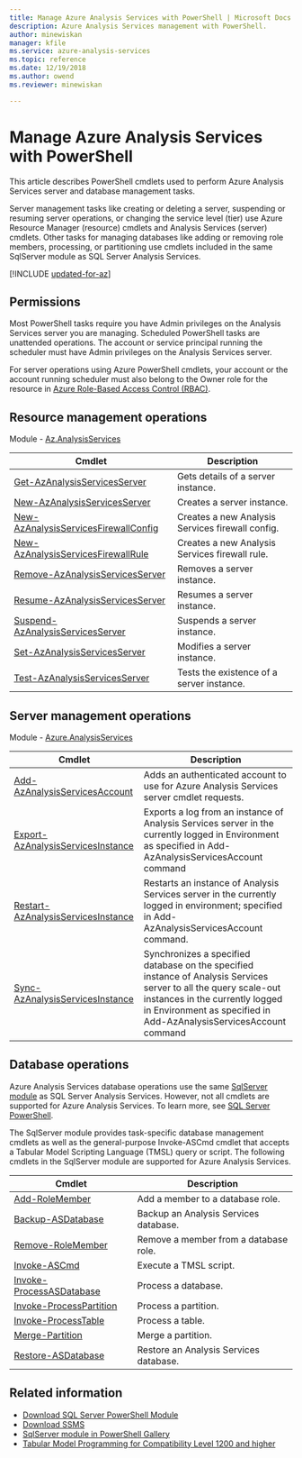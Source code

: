 ```yaml
---
title: Manage Azure Analysis Services with PowerShell | Microsoft Docs
description: Azure Analysis Services management with PowerShell.
author: minewiskan
manager: kfile
ms.service: azure-analysis-services
ms.topic: reference
ms.date: 12/19/2018
ms.author: owend
ms.reviewer: minewiskan

---
```


# Manage Azure Analysis Services with PowerShell

This article describes PowerShell cmdlets used to perform Azure Analysis Services server and database management tasks. 

Server management tasks like creating or deleting a server, suspending or resuming server operations, or changing the service level (tier) use Azure Resource Manager (resource) cmdlets and Analysis Services (server) cmdlets. Other tasks for managing databases like adding or removing role members, processing, or partitioning use cmdlets included in the same SqlServer module as SQL Server Analysis Services.

[!INCLUDE [updated-for-az](../../includes/updated-for-az.md)]

## Permissions

Most PowerShell tasks require you have Admin privileges on the Analysis Services server you are managing. Scheduled PowerShell tasks are unattended operations. The account or service principal running the scheduler must have Admin privileges on the Analysis Services server. 

For server operations using Azure PowerShell cmdlets, your account or the account running scheduler must also belong to the Owner role for the resource in [Azure Role-Based Access Control (RBAC)](../role-based-access-control/overview.md). 

## Resource management operations 

Module - [Az.AnalysisServices](/powershell/module/az.analysisservices)

|Cmdlet|Description| 
|------------|-----------------| 
|[Get-AzAnalysisServicesServer](/powershell/module/az.analysisservices/get-azanalysisservicesserver)|Gets details of a server instance.|  
|[New-AzAnalysisServicesServer](/powershell/module/az.analysisservices/new-azanalysisservicesserver)|Creates a server instance.|   
|[New-AzAnalysisServicesFirewallConfig](/powershell/module/az.analysisservices/new-azanalysisservicesfirewallconfig)|Creates a new Analysis Services firewall config.|   
|[New-AzAnalysisServicesFirewallRule](/powershell/module/az.analysisservices/new-azanalysisservicesfirewallrule)|Creates a new Analysis Services firewall rule.|   
|[Remove-AzAnalysisServicesServer](/powershell/module/az.analysisservices/remove-azanalysisservicesserver)|Removes a server instance.|  
|[Resume-AzAnalysisServicesServer](/powershell/module/az.analysisservices/resume-azanalysisservicesserver)|Resumes a server instance.|  
|[Suspend-AzAnalysisServicesServer](/powershell/module/az.analysisservices/suspend-azanalysisservicesserver)|Suspends a server instance.| 
|[Set-AzAnalysisServicesServer](/powershell/module/az.analysisservices/set-azanalysisservicesserver)|Modifies a server instance.|   
|[Test-AzAnalysisServicesServer](/powershell/module/az.analysisservices/test-azanalysisservicesserver)|Tests the existence of a server  instance.| 

## Server management operations

Module - [Azure.AnalysisServices](https://www.powershellgallery.com/packages/Azure.AnalysisServices)

|Cmdlet|Description| 
|------------|-----------------| 
|[Add-AzAnalysisServicesAccount](/powershell/module/az.analysisservices/add-AzAnalysisServicesaccount)|Adds an authenticated account to use for Azure Analysis Services server cmdlet requests.| 
|[Export-AzAnalysisServicesInstance](/powershell/module/az.analysisservices/export-AzAnalysisServicesinstancelog)|Exports a log from an instance of Analysis Services server in the currently logged in Environment as specified in Add-AzAnalysisServicesAccount command|  
|[Restart-AzAnalysisServicesInstance](/powershell/module/az.analysisservices/restart-AzAnalysisServicesinstance)|Restarts an instance of Analysis Services server in the currently logged in environment; specified in Add-AzAnalysisServicesAccount command.|  
|[Sync-AzAnalysisServicesInstance](/powershell/module/az.analysisservices/restart-AzAnalysisServicesinstance)|Synchronizes a specified database on the specified instance of Analysis Services server to all the query scale-out instances in the currently logged in Environment as specified in Add-AzAnalysisServicesAccount command|  

## Database operations

Azure Analysis Services database operations use the same [SqlServer module](https://www.powershellgallery.com/packages/SqlServer) as SQL Server Analysis Services. However, not all cmdlets are supported for Azure Analysis Services. To learn more, see [SQL Server PowerShell](https://docs.microsoft.com/sql/powershell/sql-server-powershell).

The SqlServer module provides task-specific database management cmdlets as well as the general-purpose Invoke-ASCmd cmdlet that accepts a Tabular Model Scripting Language (TMSL) query or script. The following cmdlets in the SqlServer module are supported for Azure Analysis Services.

  
|Cmdlet|Description|
|------------|-----------------| 
|[Add-RoleMember](https://docs.microsoft.com/powershell/module/sqlserver/Add-RoleMember)|Add a member to a database role.| 
|[Backup-ASDatabase](https://docs.microsoft.com/powershell/module/sqlserver/backup-asdatabase)|Backup an Analysis Services database.|  
|[Remove-RoleMember](https://docs.microsoft.com/powershell/module/sqlserver/remove-rolemember)|Remove a member from a database role.|   
|[Invoke-ASCmd](https://docs.microsoft.com/powershell/module/sqlserver/invoke-ascmd)|Execute a TMSL script.|
|[Invoke-ProcessASDatabase](https://docs.microsoft.com/powershell/module/sqlserver/invoke-processasdatabase)|Process a database.|  
|[Invoke-ProcessPartition](https://docs.microsoft.com/powershell/module/sqlserver/invoke-processpartition)|Process a partition.| 
|[Invoke-ProcessTable](https://docs.microsoft.com/powershell/module/sqlserver/invoke-processtable)|Process a table.|  
|[Merge-Partition](https://docs.microsoft.com/powershell/module/sqlserver/merge-partition)|Merge a partition.|  
|[Restore-ASDatabase](https://docs.microsoft.com/powershell/module/sqlserver/restore-asdatabase)|Restore an Analysis Services database.| 
  

## Related information

* [Download SQL Server PowerShell Module](https://docs.microsoft.com/sql/ssms/download-sql-server-ps-module)   
* [Download SSMS](https://docs.microsoft.com/sql/ssms/download-sql-server-management-studio-ssms)   
* [SqlServer module in PowerShell Gallery](https://www.powershellgallery.com/packages/SqlServer)    
* [Tabular Model Programming for Compatibility Level 1200 and higher](/sql/analysis-services/tabular-model-programming-compatibility-level-1200/tabular-model-programming-for-compatibility-level-1200)
